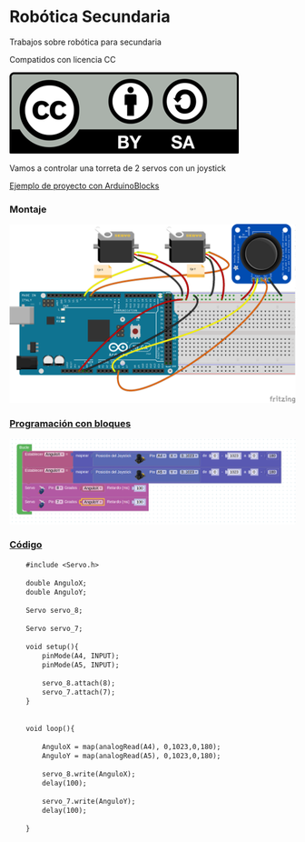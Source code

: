 # Robótica Secundaria

Trabajos sobre robótica para secundaria

Compatidos con licencia CC

![Licencia CC](./images/Licencia_CC.png)


Vamos a controlar una torreta de 2 servos con un joystick 


[Ejemplo de proyecto con ArduinoBlocks](http://www.arduinoblocks.com/web/project/173260)


### Montaje
![Montaje](./images/Servo-joystick_bb.png)

### [Programación con bloques](http://www.arduinoblocks.com/web/project/173260)

![Bloques](./images/Contro-Joystick-2-servos.png)

### [Código](./codigo/arduinoblocks_173260.ino)


        #include <Servo.h>

        double AnguloX;
        double AnguloY;

        Servo servo_8;

        Servo servo_7;

        void setup(){
            pinMode(A4, INPUT);
            pinMode(A5, INPUT);

            servo_8.attach(8);
            servo_7.attach(7);
        }


        void loop(){

            AnguloX = map(analogRead(A4), 0,1023,0,180);
            AnguloY = map(analogRead(A5), 0,1023,0,180);
            
            servo_8.write(AnguloX);
            delay(100);
            
            servo_7.write(AnguloY);
            delay(100);

        }

